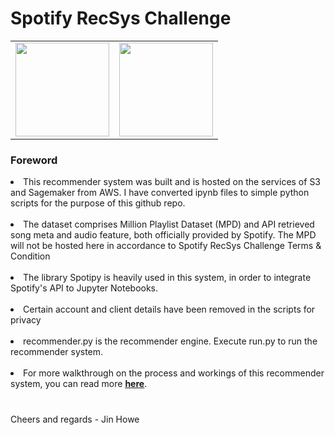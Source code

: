 <h1> Spotify RecSys Challenge</h1>

<table>
<tr><td><img src='https://upload.wikimedia.org/wikipedia/commons/thumb/1/1d/AmazonWebservices_Logo.svg/580px-AmazonWebservices_Logo.svg.png' width = 150></td><td><img src='https://storage.googleapis.com/pr-newsroom-wp/1/2018/11/Spotify_Logo_CMYK_Green.png' width = 150></td></tr>
</table>
<h3>Foreword</h3>
<li>This recommender system was built and is hosted on the services of S3 and Sagemaker from AWS. I have converted ipynb files to simple python scripts for the purpose of this github repo.</li><br>

<li>The dataset comprises Million Playlist Dataset (MPD) and API retrieved song meta and audio feature, both officially provided by Spotify. The MPD will not be hosted here in accordance to Spotify RecSys Challenge Terms & Condition</li><br>

<li>The library Spotipy is heavily used in this system, in order to integrate Spotify's API to Jupyter Notebooks.</li><br>

<li>Certain account and client details have been removed in the scripts for privacy </li><br>

<li> recommender.py is the recommender engine. Execute run.py to run the recommender system.</li><br>

<li>For more walkthrough on the process and workings of this recommender system, you can read more <a href='https://medium.com/@jinator.biz/spotify-playlist-song-recsys-fd10f1d05a3b'><b><u>here</b></u></a>.</li><br>

<h3></h3>
Cheers and regards - Jin Howe
